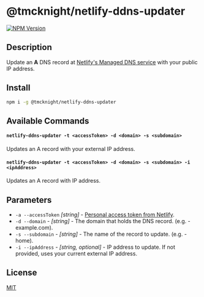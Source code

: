 # @tmcknight/netlify-ddns-updater

[![NPM Version][npm-image]][npm-url]

## Description

Update an **A** DNS record at [Netlify's Managed DNS service](https://www.netlify.com/docs/dns/) with your public IP address.

## Install

```bash
npm i -g @tmcknight/netlify-ddns-updater
```

## Available Commands

#### `netlify-ddns-updater -t <accessToken> -d <domain> -s <subdomain>`

Updates an A record with your external IP address.

#### `netlify-ddns-updater -t <accessToken> -d <domain> -s <subdomain> -i <ipAddress>`

Updates an A record with IP address.

## Parameters

- `-a --accessToken` _[string]_ - [Personal access token from Netlify](https://app.netlify.com/user/applications#personal-access-tokens).
- `-d --domain` - _[string]_ - The domain that holds the DNS record. (e.g. - example.com).
- `-s --subdomain` - _[string]_ - The name of the record to update. (e.g. - home).
- `-i --ipAddress` - _[string, optional]_ - IP address to update. If not provided, uses your current external IP address.

## License

[MIT](LICENSE)

[npm-image]: https://img.shields.io/npm/v/@tmcknight/netlify-ddns-updater?style=flat-square
[npm-url]: https://npmjs.org/package/@tmcknight/netlify-ddns-updater
